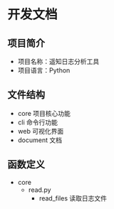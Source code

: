 # 开发文档
## 项目简介
- 项目名称：遥知日志分析工具
- 项目语言：Python
## 文件结构
 - core 项目核心功能
 - cli 命令行功能
 - web 可视化界面
 - document 文档
## 函数定义
 - core
   - read.py
     - read_files 读取日志文件